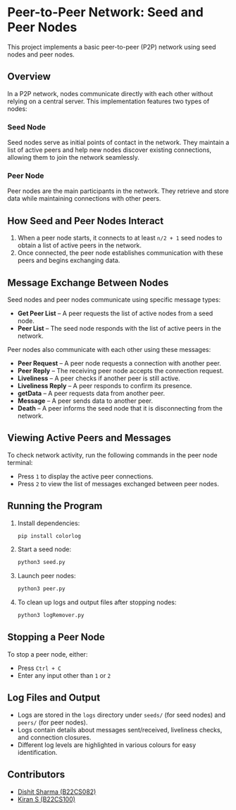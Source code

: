 # Peer-to-Peer Network: Seed and Peer Nodes

This project implements a basic peer-to-peer (P2P) network using seed nodes and peer nodes.

## Overview

In a P2P network, nodes communicate directly with each other without relying on a central server. This implementation features two types of nodes:

### Seed Node

Seed nodes serve as initial points of contact in the network. They maintain a list of active peers and help new nodes discover existing connections, allowing them to join the network seamlessly.

### Peer Node

Peer nodes are the main participants in the network. They retrieve and store data while maintaining connections with other peers.

## How Seed and Peer Nodes Interact

1. When a peer node starts, it connects to at least `n/2 + 1` seed nodes to obtain a list of active peers in the network.
2. Once connected, the peer node establishes communication with these peers and begins exchanging data.

## Message Exchange Between Nodes

Seed nodes and peer nodes communicate using specific message types:

- **Get Peer List** – A peer requests the list of active nodes from a seed node.
- **Peer List** – The seed node responds with the list of active peers in the network.

Peer nodes also communicate with each other using these messages:

- **Peer Request** – A peer node requests a connection with another peer.
- **Peer Reply** – The receiving peer node accepts the connection request.
- **Liveliness** – A peer checks if another peer is still active.
- **Liveliness Reply** – A peer responds to confirm its presence.
- **getData** – A peer requests data from another peer.
- **Message** – A peer sends data to another peer.
- **Death** – A peer informs the seed node that it is disconnecting from the network.

## Viewing Active Peers and Messages

To check network activity, run the following commands in the peer node terminal:

- Press `1` to display the active peer connections.
- Press `2` to view the list of messages exchanged between peer nodes.

## Running the Program

1. Install dependencies:
   ```sh
   pip install colorlog
   ```
2. Start a seed node:
   ```sh
   python3 seed.py
   ```
3. Launch peer nodes:
   ```sh
   python3 peer.py
   ```
4. To clean up logs and output files after stopping nodes:
   ```sh
   python3 logRemover.py
   ```

## Stopping a Peer Node

To stop a peer node, either:

- Press `Ctrl + C`
- Enter any input other than `1` or `2`

## Log Files and Output

- Logs are stored in the `logs` directory under `seeds/` (for seed nodes) and `peers/` (for peer nodes).
- Logs contain details about messages sent/received, liveliness checks, and connection closures.
- Different log levels are highlighted in various colours for easy identification.

## Contributors

- [Dishit Sharma (B22CS082)](https://github.com/sharmajii7)
- [Kiran S (B22CS100)](https://github.com/Kiran-velan)
